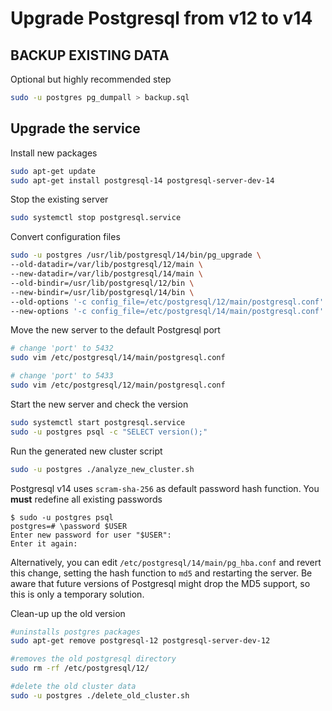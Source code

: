 # Upgrade Postgresql from v12 to v14

## BACKUP EXISTING DATA

Optional but highly recommended step

```bash
sudo -u postgres pg_dumpall > backup.sql
```

## Upgrade the service
Install new packages

```bash
sudo apt-get update
sudo apt-get install postgresql-14 postgresql-server-dev-14
```

Stop the existing server

```bash
sudo systemctl stop postgresql.service
```

Convert configuration files
```bash
sudo -u postgres /usr/lib/postgresql/14/bin/pg_upgrade \
--old-datadir=/var/lib/postgresql/12/main \
--new-datadir=/var/lib/postgresql/14/main \
--old-bindir=/usr/lib/postgresql/12/bin \
--new-bindir=/usr/lib/postgresql/14/bin \
--old-options '-c config_file=/etc/postgresql/12/main/postgresql.conf' \
--new-options '-c config_file=/etc/postgresql/14/main/postgresql.conf'
```

Move the new server to the default Postgresql port

```bash
# change 'port' to 5432
sudo vim /etc/postgresql/14/main/postgresql.conf

# change 'port' to 5433
sudo vim /etc/postgresql/12/main/postgresql.conf
```

Start the new server and check the version

```bash
sudo systemctl start postgresql.service
sudo -u postgres psql -c "SELECT version();"
```

Run the generated new cluster script

```bash
sudo -u postgres ./analyze_new_cluster.sh
```

Postgresql v14 uses `scram-sha-256` as default password hash function. You **must** redefine all existing passwords

```plain
$ sudo -u postgres psql
postgres=# \password $USER
Enter new password for user "$USER": 
Enter it again: 
```

Alternatively, you can edit `/etc/postgresql/14/main/pg_hba.conf` and revert this change, setting the hash function to `md5` and restarting the server. Be aware that future versions of Postgresql might drop the MD5 support, so this is only a temporary solution.

Clean-up up the old version

```bash
#uninstalls postgres packages
sudo apt-get remove postgresql-12 postgresql-server-dev-12

#removes the old postgresql directory
sudo rm -rf /etc/postgresql/12/

#delete the old cluster data
sudo -u postgres ./delete_old_cluster.sh
```